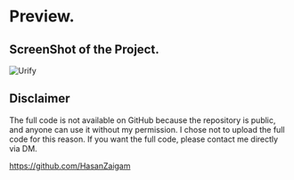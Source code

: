 # Preview.
## ScreenShot of the Project.

![Urify](https://github.com/HasanZaigam/urify/assets/121241913/7ef36bde-09ad-4e61-a777-ba240054d444)

## Disclaimer 
The full code is not available on GitHub because the repository is public, and anyone can use it without my permission. I chose not to upload the full code for this reason. If you want the full code, please contact me directly via DM.

https://github.com/HasanZaigam


